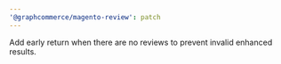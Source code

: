 ```yaml
---
'@graphcommerce/magento-review': patch
---
```


Add early return when there are no reviews to prevent invalid enhanced results.
